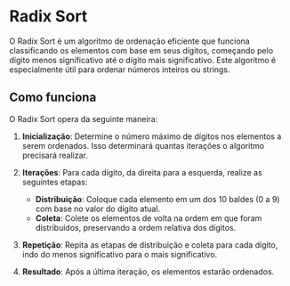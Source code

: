 # Radix Sort

O Radix Sort é um algoritmo de ordenação eficiente que funciona classificando os elementos com base em seus dígitos, começando pelo dígito menos significativo até o dígito mais significativo. Este algoritmo é especialmente útil para ordenar números inteiros ou strings.

## Como funciona

O Radix Sort opera da seguinte maneira:

1. **Inicialização**: Determine o número máximo de dígitos nos elementos a serem ordenados. Isso determinará quantas iterações o algoritmo precisará realizar.

2. **Iterações**: Para cada dígito, da direita para a esquerda, realize as seguintes etapas:
   - **Distribuição**: Coloque cada elemento em um dos 10 baldes (0 a 9) com base no valor do dígito atual.
   - **Coleta**: Colete os elementos de volta na ordem em que foram distribuídos, preservando a ordem relativa dos dígitos.

3. **Repetição**: Repita as etapas de distribuição e coleta para cada dígito, indo do menos significativo para o mais significativo.

4. **Resultado**: Após a última iteração, os elementos estarão ordenados.